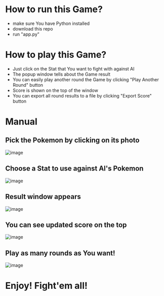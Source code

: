 # How to run this Game? 
- make sure You have Python installed
- download this repo
- run "app.py"

# How to play this Game? 
- Just click on the Stat that You want to fight with against AI
- The popup window tells about the Game result
- You can easily play another round the Game by clicking "Play Another Round" button
- Score is shown on the top of the window
- You can export all round results to a file by clicking "Export Score" button

# Manual
## Pick the Pokemon by clicking on its photo
![image](https://github.com/vvektor/Top-Trumps-Game/assets/74928810/0a492613-8e99-498f-9e6d-52bddd0cdd44)
## Choose a Stat to use against AI's Pokemon
![image](https://github.com/vvektor/Top-Trumps-Game/assets/74928810/1a83170e-85f7-4132-bced-ae97811b64f4)
## Result window appears
![image](https://github.com/vvektor/Top-Trumps-Game/assets/74928810/a435ae05-cf31-49d5-bfb3-34a1dda5321a)
## You can see updated score on the top
![image](https://github.com/vvektor/Top-Trumps-Game/assets/74928810/a7bae918-6a29-492a-aecf-daa023eb08d7)
## Play as many rounds as You want!
![image](https://github.com/vvektor/Top-Trumps-Game/assets/74928810/ad59bc06-7a4c-4ce7-8b57-31a1cf9cc7f7)

# Enjoy! Fight'em all!
